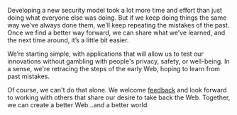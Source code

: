 Developing a new security model took a lot more time and effort than just doing what everyone else was doing. But if we keep doing things the same way we’ve always done them, we’ll keep repeating the mistakes of the past. Once we find a better way forward, we can share what we’ve learned, and the next time around, it’s a little bit easier.

We’re starting simple, with applications that will allow us to test our innovations without gambling with people's privacy, safety, or well-being. In a sense, we're retracing the steps of the early Web, hoping to learn from past mistakes.

Of course, we can't do that alone. We welcome [feedback][co] and look forward to working with others that share our desire to take back the Web. Together, we can create a better Web&hellip;and a better world.

[co]: /contact	"Contact Us"
